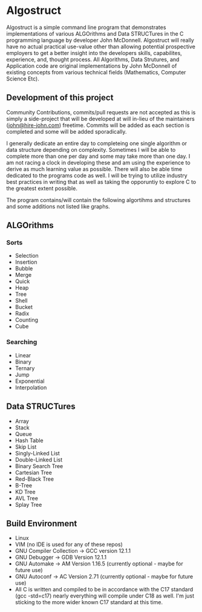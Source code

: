 # Algostruct

Algostruct is a simple command line program that demonstrates implementations of various ALGOrithms and Data STRUCTures in the C programming language by developer John McDonnell. Algostruct will really have no actual practical use-value other than allowing potential prospective employers to get a better insight into the developers skills, capabilites, experience, and, thought process. All Algorithms, Data Strutures, and Application code are original implementations by John McDonnell of existing concepts from various technical fields (Mathematics, Computer Science Etc). 

## Development of this project

Community Contributions, commits/pull requests are not accepted as this is simply a side-project that will be developed at will in-lieu of the maintainers (john@hire-john.com) freetime. Commits will be added as each section is completed and some will be added sporadically. 

I generally dedicate an entire day to completeing one single algorithm or data structure depending on complexity. Sometimes I will be able to complete more than one per day and some may take more than one day. I am not racing a clock in developing these and am using the experience to derive as much learning value as possible. There will also be able time dedicated to the programs code as well. I will be trying to utilize industry best practices in writing that as well as taking the opporuntiy to explore C to the greatest extent possible. 

The program contains/will contain the following algortihms and structures and some additions not listed like graphs.

## ALGOrithms

### Sorts
* Selection
* Insertion
* Bubble
* Merge
* Quick 
* Heap
* Tree
* Shell
* Bucket
* Radix
* Counting
* Cube

### Searching
* Linear
* Binary 
* Ternary  
* Jump 
* Exponential 
* Interpolation

##  Data STRUCTures
* Array
* Stack
* Queue
* Hash Table
* Skip List
* Singly-Linked List
* Double-Linked List
* Binary Search Tree
* Cartesian Tree
* Red-Black Tree
* B-Tree
* KD Tree
* AVL Tree
* Splay Tree

## Build Environment

* Linux
* VIM (no IDE is used for any of these repos)  
* GNU Compiler Collection -> GCC version 12.1.1
* GNU Debugger -> GDB Version 12.1.1
* GNU Automake -> AM Version 1.16.5 (currently optional - maybe for future use)
* GNU Autoconf -> AC Version 2.71 (currently optional - maybe for future use)
* All C is written and compiled to be in accordance with the C17 standard (gcc -std=c17) nearly everything will compile under C18 as well. I'm just sticking to the more wider known C17 standard at this time. 
